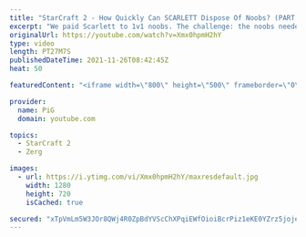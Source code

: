 ```yaml
---
title: "StarCraft 2 - How Quickly Can SCARLETT Dispose Of Noobs? (PART 4/4) | Holdout Challenge"
excerpt: "We paid Scarlett to 1v1 noobs. The challenge: the noobs needed to stay in the match as long as possible while Scarlett did her best to cheese the heck out of them. We ended this challenge by putting her up against a GM player! This Holdout Challenge was a part of  PiG Sty Festival 2021.   Holdout Challenge"
originalUrl: https://youtube.com/watch?v=Xmx0hpmH2hY
type: video
length: PT27M7S
publishedDateTime: 2021-11-26T08:42:45Z
heat: 50

featuredContent: "<iframe width=\"800\" height=\"500\" frameborder=\"0\" src=\"https://www.youtube.com/embed/Xmx0hpmH2hY\" allow=\"accelerometer; autoplay; encrypted-media; gyroscope; picture-in-picture\" allowfullscreen></iframe>"

provider:
  name: PiG
  domain: youtube.com

topics:
  - StarCraft 2
  - Zerg

images:
  - url: https://i.ytimg.com/vi/Xmx0hpmH2hY/maxresdefault.jpg
    width: 1280
    height: 720
    isCached: true

secured: "xTpVmLm5W3JOr8QWj4R0ZpBdYVScChXPqiEWfOioiBcrPiz1eKE0YZrz5jojej5Ngi0kYldumIRgApTAurIfMFQBRljgpciL+HFTfY+QOQcZjWR0kN5lBaFBYELucDl8aEHfSfSqOf89IKY52rJ4eVensvgrjBF+rh1jdeb8CXmb4T0ZMaWMOrOoB5Nd8pAz46trMlU4SYkKW+QsRrhxkkg7bQLjNHXMjmtdxHAE7Zwt+4sGEcQnZZE9w5ZyCgVSK/uhku8R327Qa42tXHVp4LyJL47WbgRfPKEZt73aG3BcglDYj9jqOD1IanvS7sAszFVIguMvBwpam/QblQEU8F+7KKgwUAqO/ZZp9ntOz9YB2udmVTNnactjZ0upWBMwGdjZ9S5sZsl1phPcm1NO3k58eqRGn8vhTgY8xFDR8cQ=;TPhwKJEcOXANl6MoAVGB3Q=="
---
```


